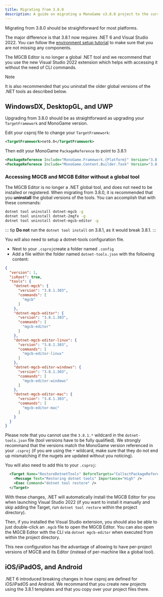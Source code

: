 ```yaml
---
title: Migrating from 3.8.0
description: A guide on migrating a MonoGame v3.8.0 project to the current version of MonoGame.
---
```


Migrating from 3.8.0 should be straightforward for most platforms.

The major difference is that 3.8.1 now requires .NET 6 and Visual Studio 2022. You can follow the [environment setup tutorial](../getting_started/index.md) to make sure that you are not missing any components.

The MGCB Editor is no longer a global .NET tool and we recommend that you use the new Visual Studio 2022 extension which helps with accessing it without the need of CLI commands.

> [!NOTE]
> It is also recommended that you uninstall the older global versions of the .NET tools as described below.

## WindowsDX, DesktopGL, and UWP

Upgrading from 3.8.0 should be as straightforward as upgrading your ```TargetFramework``` and MonoGame version.

Edit your csproj file to change your ```TargetFramework```:

```xml
<TargetFramework>net6.0</TargetFramework>
```

Then edit your MonoGame ```PackageReference``` to point to 3.8.1:

```xml
<PackageReference Include="MonoGame.Framework.{Platform}" Version="3.8.1.*" />
<PackageReference Include="MonoGame.Content.Builder.Task" Version="3.8.1.*" />
```

### Accessing MGCB and MCGB Editor without a global tool

The MGCB Editor is no longer a .NET global tool, and does not need to be installed or registered. When migrating from 3.8.0, it is recommended that you **uninstall** the global versions of the tools. You can accomplish that with these commands:

```sh
dotnet tool uninstall dotnet-mgcb -g
dotnet tool uninstall dotnet-2mgfx -g
dotnet tool uninstall dotnet-mgcb-editor -g
```

::: tip
**Do not** run the ``` dotnet tool install ``` on 3.8.1, as it would break 3.8.1.
:::

You will also need to setup a dotnet-tools configuration file. 

- Next to your ```.csproj```create a folder named ```.config```
- Add a file within the folder named ```dotnet-tools.json``` with the following content:

```json
{
  "version": 1,
  "isRoot": true,
  "tools": {
    "dotnet-mgcb": {
      "version": "3.8.1.303",
      "commands": [
        "mgcb"
      ]
    },
    "dotnet-mgcb-editor": {
      "version": "3.8.1.303",
      "commands": [
        "mgcb-editor"
      ]
    },
    "dotnet-mgcb-editor-linux": {
      "version": "3.8.1.303",
      "commands": [
        "mgcb-editor-linux"
      ]
    },
    "dotnet-mgcb-editor-windows": {
      "version": "3.8.1.303",
      "commands": [
        "mgcb-editor-windows"
      ]
    },
    "dotnet-mgcb-editor-mac": {
      "version": "3.8.1.303",
      "commands": [
        "mgcb-editor-mac"
      ]
    }
  }
}
```

Please note that you cannot use the ```3.8.1.*``` wildcard in the ```dotnet-tools.json``` file (tool versions have to be fully qualified). We strongly recommand that the versions match the MonoGame version referenced in your ```.csproj``` (if you are using the ```*``` wildcard, make sure that they do not end up mismatching if the nugets are updated without you noticing).

You will also need to add this to your ```.csproj```:

```xml
  <Target Name="RestoreDotnetTools" BeforeTargets="CollectPackageReferences">
    <Message Text="Restoring dotnet tools" Importance="High" />
    <Exec Command="dotnet tool restore" />
  </Target>
```

With these changes, .NET will automatically install the MGCB Editor for you when launching Visual Studio 2022 (if you want to install it manually and skip adding the Target, run ```dotnet tool restore``` within the project directory).

Then, if you installed the Visual Studio extension, you should also be able to just double-click an ```.mgcb``` file to open the MGCB Editor. You can also open the MGCB Editor with the CLI via ```dotnet mgcb-editor``` when executed from within the project directory.

This new configuration has the advantage of allowing to have per-project versions of MGCB and its Editor (instead of per-machine like a global tool).

## iOS/iPadOS, and Android

.NET 6 introduced breaking changes in how csproj are defined for iOS/iPadOS and Android. We recommand that you create new projects using the 3.8.1 templates and that you copy over your project files there.
